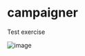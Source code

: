 # campaigner
Test exercise 

![image](https://cloud.githubusercontent.com/assets/250741/24520333/45e034fe-15b2-11e7-9c32-04b473e29c49.png)

